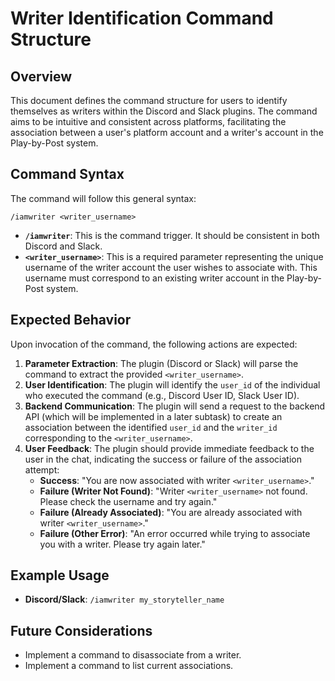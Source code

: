 # Writer Identification Command Structure

## Overview
This document defines the command structure for users to identify themselves as writers within the Discord and Slack plugins. The command aims to be intuitive and consistent across platforms, facilitating the association between a user's platform account and a writer's account in the Play-by-Post system.

## Command Syntax

The command will follow this general syntax:

```
/iamwriter <writer_username>
```

- **`/iamwriter`**: This is the command trigger. It should be consistent in both Discord and Slack.
- **`<writer_username>`**: This is a required parameter representing the unique username of the writer account the user wishes to associate with. This username must correspond to an existing writer account in the Play-by-Post system.

## Expected Behavior

Upon invocation of the command, the following actions are expected:

1.  **Parameter Extraction**: The plugin (Discord or Slack) will parse the command to extract the provided `<writer_username>`.
2.  **User Identification**: The plugin will identify the `user_id` of the individual who executed the command (e.g., Discord User ID, Slack User ID).
3.  **Backend Communication**: The plugin will send a request to the backend API (which will be implemented in a later subtask) to create an association between the identified `user_id` and the `writer_id` corresponding to the `<writer_username>`.
4.  **User Feedback**: The plugin should provide immediate feedback to the user in the chat, indicating the success or failure of the association attempt:
    *   **Success**: "You are now associated with writer `<writer_username>`."
    *   **Failure (Writer Not Found)**: "Writer `<writer_username>` not found. Please check the username and try again."
    *   **Failure (Already Associated)**: "You are already associated with writer `<writer_username>`."
    *   **Failure (Other Error)**: "An error occurred while trying to associate you with a writer. Please try again later."

## Example Usage

- **Discord/Slack**: `/iamwriter my_storyteller_name`

## Future Considerations

- Implement a command to disassociate from a writer.
- Implement a command to list current associations.
